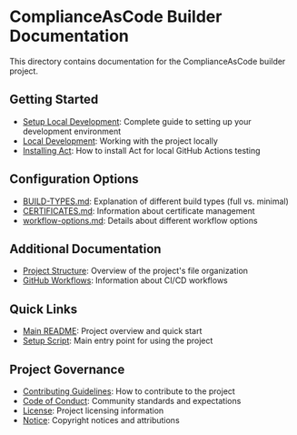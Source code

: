 # ComplianceAsCode Builder Documentation

This directory contains documentation for the ComplianceAsCode builder project.

## Getting Started

- [Setup Local Development](setup-local-development.md): Complete guide to setting up your development environment
- [Local Development](local-development.md): Working with the project locally
- [Installing Act](installing-act.md): How to install Act for local GitHub Actions testing

## Configuration Options

- [BUILD-TYPES.md](BUILD-TYPES.md): Explanation of different build types (full vs. minimal)
- [CERTIFICATES.md](CERTIFICATES.md): Information about certificate management
- [workflow-options.md](workflow-options.md): Details about different workflow options

## Additional Documentation

- [Project Structure](../PROJECT-STRUCTURE.md): Overview of the project's file organization
- [GitHub Workflows](../.github/workflows/README.md): Information about CI/CD workflows

## Quick Links

- [Main README](../README.md): Project overview and quick start
- [Setup Script](../setup.sh): Main entry point for using the project

## Project Governance

- [Contributing Guidelines](../CONTRIBUTING.md): How to contribute to the project
- [Code of Conduct](../CODE_OF_CONDUCT.md): Community standards and expectations
- [License](../LICENSE.md): Project licensing information
- [Notice](../NOTICE.md): Copyright notices and attributions
